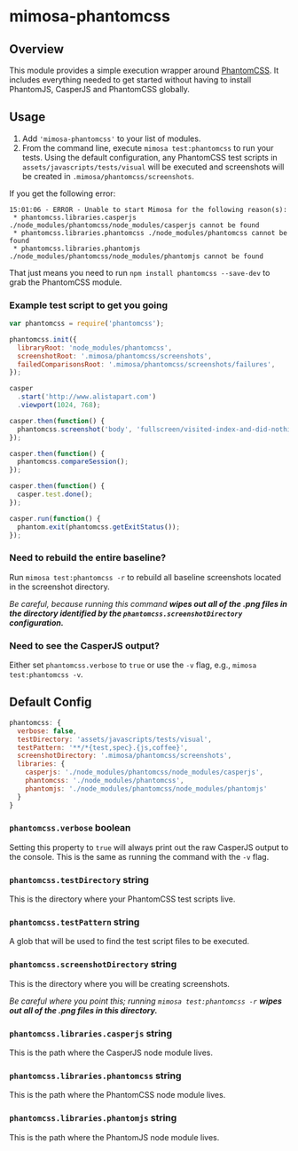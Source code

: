 mimosa-phantomcss
=================

## Overview

This module provides a simple execution wrapper around [PhantomCSS](https://github.com/Huddle/PhantomCSS).  It includes everything needed to get started without having to install PhantomJS, CasperJS and PhantomCSS globally.



## Usage

1. Add `'mimosa-phantomcss'` to your list of modules.
2. From the command line, execute `mimosa test:phantomcss` to run your tests.  Using the default configuration, any PhantomCSS test scripts in `assets/javascripts/tests/visual` will be executed and screenshots will be created in `.mimosa/phantomcss/screenshots`.

If you get the following error:

```
15:01:06 - ERROR - Unable to start Mimosa for the following reason(s):
 * phantomcss.libraries.casperjs ./node_modules/phantomcss/node_modules/casperjs cannot be found
 * phantomcss.libraries.phantomcss ./node_modules/phantomcss cannot be found
 * phantomcss.libraries.phantomjs ./node_modules/phantomcss/node_modules/phantomjs cannot be found
```

That just means you need to run `npm install phantomcss --save-dev` to grab the PhantomCSS module.

### Example test script to get you going

```javascript
var phantomcss = require('phantomcss');

phantomcss.init({
  libraryRoot: 'node_modules/phantomcss',
  screenshotRoot: '.mimosa/phantomcss/screenshots',
  failedComparisonsRoot: '.mimosa/phantomcss/screenshots/failures',
});

casper
  .start('http://www.alistapart.com')
  .viewport(1024, 768);

casper.then(function() {
  phantomcss.screenshot('body', 'fullscreen/visited-index-and-did-nothing');
});

casper.then(function() {
  phantomcss.compareSession();
});

casper.then(function() {
  casper.test.done();
});

casper.run(function() {
  phantom.exit(phantomcss.getExitStatus());
});
```

### Need to rebuild the entire baseline?

Run `mimosa test:phantomcss -r` to rebuild all baseline screenshots located in the screenshot directory.

*Be careful, because running this command* ***wipes out all of the .png files in the directory identified by the `phantomcss.screenshotDirectory` configuration.***

### Need to see the CasperJS output?

Either set `phantomcss.verbose` to `true` or use the `-v` flag, e.g., `mimosa test:phantomcss -v`.



## Default Config

```javascript
phantomcss: {
  verbose: false,
  testDirectory: 'assets/javascripts/tests/visual',
  testPattern: '**/*{test,spec}.{js,coffee}',
  screenshotDirectory: '.mimosa/phantomcss/screenshots',
  libraries: {
    casperjs: './node_modules/phantomcss/node_modules/casperjs',
    phantomcss: './node_modules/phantomcss',
    phantomjs: './node_modules/phantomcss/node_modules/phantomjs'
  }
}
```

### `phantomcss.verbose` boolean

Setting this property to `true` will always print out the raw CasperJS output to the console.  This is the same as running the command with the `-v` flag.

### `phantomcss.testDirectory` string

This is the directory where your PhantomCSS test scripts live.

### `phantomcss.testPattern` string

A glob that will be used to find the test script files to be executed.

### `phantomcss.screenshotDirectory` string

This is the directory where you will be creating screenshots.

*Be careful where you point this; running `mimosa test:phantomcss -r`* ***wipes out all of the .png files in this directory.***

### `phantomcss.libraries.casperjs` string

This is the path where the CasperJS node module lives.

### `phantomcss.libraries.phantomcss` string

This is the path where the PhantomCSS node module lives.

### `phantomcss.libraries.phantomjs` string

This is the path where the PhantomJS node module lives.

